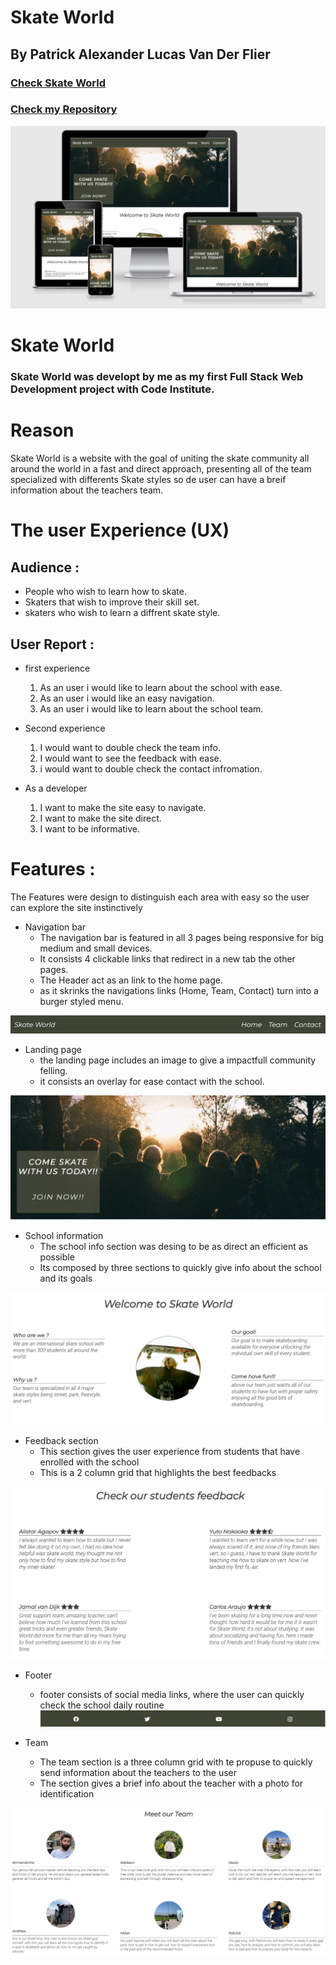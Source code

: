 # Skate World

## By Patrick Alexander Lucas Van Der Flier

### [Check Skate World](https://vanderpatrick.github.io/Skate-World/index.html)
### [Check my Repository](https://github.com/vanderpatrick/Skate-World)

![responsive image from the main screen](/assets/images/responsive.png)

# Skate World

### Skate World was developt by me as my first Full Stack Web Development project with Code Institute.

# Reason
Skate World is a website with the goal of uniting the skate community all around the world in a fast and direct approach, presenting all of the team specialized with differents Skate styles so de user can have a breif information about the teachers team.

# The user Experience (UX)

##  Audience : 

- People who wish to learn how to skate.
- Skaters that wish to improve their skill set.
- skaters who wish to learn a diffrent skate style.

## User Report : 

- first experience

    1. As an user i would like to learn about the school with ease.
    2. As an user i would like an easy navigation.
    3. As an user i would like to learn about the school team.

- Second experience

    1. I would want to double check the team info.
    2. I would want to see the feedback with ease.
    3. i would want to double check the contact infromation.

- As a developer    
    
    1. I want to make the site easy to navigate.
    2. I want to make the site direct. 
    3. I want to be informative.

# Features :

The Features were design to distinguish each area with easy so the user can explore the site instinctively

- Navigation bar
    - The navigation bar is featured in all 3 pages being responsive for big medium and small devices.
    - It consists 4 clickable links that redirect in a new tab the other pages. 
    - The Header act as an link to the home page.
    - as it skrinks the navigations links (Home, Team, Contact) turn into a burger styled menu.

 ![navigation bar image](/assets/images/navbar.png)

- Landing page
    - the landing page includes an image to give a impactfull community felling.
    - it consists an overlay for ease contact with the school.

![landing page image](/assets/images/hero-image-readme.png)

- School information
    - The school info section was desing to be as direct an efficient as possible
    - Its composed by three sections to quickly give info about the school and its goals

![info content image](/assets/images/info-img.png)

- Feedback section
    - This section gives the user experience from students that have enrolled with the school
    - This is a 2 column grid that highlights the best feedbacks

![feedback info image](/assets/images/feedback.png)

- Footer
    - footer consists of social media links, where the user can quickly check the school daily routine
![Footer image](/assets/images/footer.png)

- Team
    - The team section is a three column grid with te propuse to quickly send information about the teachers to the user
    - The section gives a brief info about the teacher with a photo for identification

![team section image](/assets/images/team.png)



    

    







